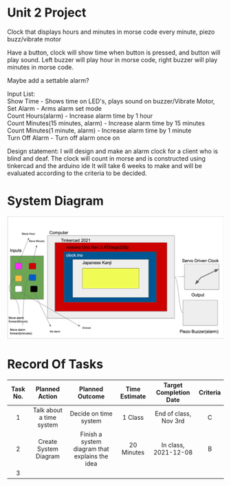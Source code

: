 # Unit 2 Project

Clock that displays hours and minutes in morse code
every minute, piezo buzz/vibrate motor

Have a button, clock will show time when button is pressed, and button will play sound. 
Left buzzer will play hour in morse code, right buzzer will play minutes in morse code.



Maybe add a settable alarm?

Input List:  
Show Time - Shows time on LED's, plays sound on buzzer/Vibrate Motor,  
Set Alarm - Arms alarm set mode  
Count Hours(alarm) - Increase alarm time by 1 hour  
Count Minutes(15 minutes, alarm) - Increase alarm time by 15 minutes  
Count Minutes(1 minute, alarm) - Increase alarm time by 1 minute  
Turn Off Alarm - Turn off alarm once on  

Design statement: I will design and make an alarm clock for a client who is blind and deaf. The clock will count in morse and is constructed using tinkercad and the arduino ide It will take 6 weeks to make and will be evaluated according to the criteria to be decided.

# System Diagram
![](system_diagram1.png)

# Record Of Tasks

| Task No. |      Planned Action      |                 Planned Outcome                 | Time Estimate | Target Completion Date | Criteria |
|:--------:|:------------------------:|:-----------------------------------------------:|:-------------:|:----------------------:|:--------:|
|     1    | Talk about a time system |              Decide on time system              |    1 Class    |  End of class, Nov 3rd |     C    |
|     2    |   Create System Diagram  | Finish a system diagram  that explains the idea |   20 Minutes  |  In class, 2021-12-08  |     B    |
|     3    |                          |                                                 |               |                        |          |
